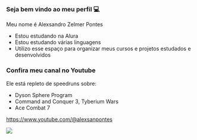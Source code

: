 ### Seja bem vindo ao meu perfil 💻

Meu nome é Alexsandro Zelmer Pontes

- Estou estudando na Alura
- Estou estudando várias linguagens 
- Utilizo esse espaço para organizar meus cursos e projetos estudados e desenvolvidos

### Confira meu canal no Youtube

Ele está repleto de speedruns sobre:
- Dyson Sphere Program
- Command and Conquer 3, Tyberium Wars
- Ace Combat 7

https://www.youtube.com/@alexsanpontes

![](https://media1.tenor.com/m/C9qukZqPPS4AAAAC/coding-typing.gif)



